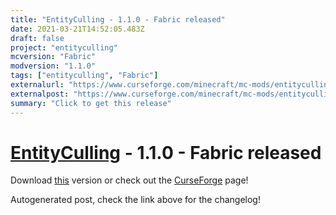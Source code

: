 ```yaml
---
title: "EntityCulling - 1.1.0 - Fabric released"
date: 2021-03-21T14:52:05.483Z
draft: false
project: "entityculling"
mcversion: "Fabric"
modversion: "1.1.0"
tags: ["entityculling", "Fabric"]
externalurl: "https://www.curseforge.com/minecraft/mc-mods/entityculling/files/3246797"
externalpost: "https://www.curseforge.com/minecraft/mc-mods/entityculling/files/3246797"
summary: "Click to get this release"
---
```

# [EntityCulling](/project/entityculling) - 1.1.0 - Fabric released
Download [this](https://www.curseforge.com/minecraft/mc-mods/entityculling/files/3246797) version or check out the [CurseForge](https://www.curseforge.com/minecraft/mc-mods/entityculling) page!

Autogenerated post, check the link above for the changelog!
